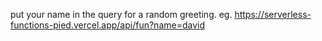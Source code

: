 put your name in the query for a random greeting. 
eg. 
https://serverless-functions-pied.vercel.app/api/fun?name=david